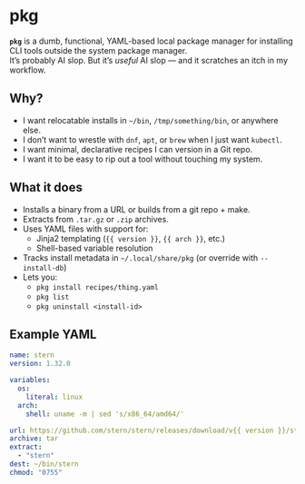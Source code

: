 # pkg

**`pkg`** is a dumb, functional, YAML-based local package manager for installing CLI tools outside the system package manager.  
It’s probably AI slop. But it’s *useful* AI slop — and it scratches an itch in my workflow.

## Why?

- I want relocatable installs in `~/bin`, `/tmp/something/bin`, or anywhere else.
- I don’t want to wrestle with `dnf`, `apt`, or `brew` when I just want `kubectl`.
- I want minimal, declarative recipes I can version in a Git repo.
- I want it to be easy to rip out a tool without touching my system.

## What it does

- Installs a binary from a URL or builds from a git repo + make.
- Extracts from `.tar.gz` or `.zip` archives.
- Uses YAML files with support for:
  - Jinja2 templating (`{{ version }}`, `{{ arch }}`, etc.)
  - Shell-based variable resolution
- Tracks install metadata in `~/.local/share/pkg` (or override with `--install-db`)
- Lets you:
  - `pkg install recipes/thing.yaml`
  - `pkg list`
  - `pkg uninstall <install-id>`

## Example YAML

```yaml
name: stern
version: 1.32.0

variables:
  os:
    literal: linux
  arch:
    shell: uname -m | sed 's/x86_64/amd64/'

url: https://github.com/stern/stern/releases/download/v{{ version }}/stern_{{ version }}_{{ os }}_{{ arch }}.tar.gz
archive: tar
extract:
  - "stern"
dest: ~/bin/stern
chmod: "0755"
```
